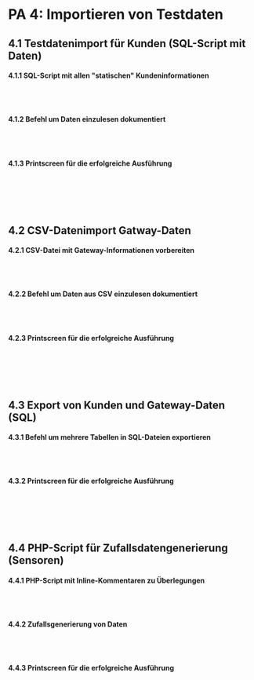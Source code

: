 # PA 4:  Importieren von Testdaten


## 4.1 Testdatenimport für Kunden (SQL-Script mit Daten)



#### 4.1.1 SQL-Script mit allen "statischen" Kundeninformationen

<br>
<br>

#### 4.1.2 Befehl um Daten einzulesen dokumentiert

<br>
<br>

#### 4.1.3 Printscreen für die erfolgreiche Ausführung

<br>
<br>
<br>
<br>


## 4.2 CSV-Datenimport Gatway-Daten



#### 4.2.1 CSV-Datei mit Gateway-Informationen vorbereiten

<br>
<br>

#### 4.2.2 Befehl um Daten aus CSV einzulesen dokumentiert

<br>
<br>

#### 4.2.3 Printscreen für die erfolgreiche Ausführung

<br>
<br>
<br>
<br>


## 4.3 Export von Kunden und Gateway-Daten (SQL)



#### 4.3.1 Befehl um mehrere Tabellen in SQL-Dateien exportieren

<br>
<br>

#### 4.3.2 Printscreen für die erfolgreiche Ausführung

<br>
<br>
<br>
<br>



## 4.4 PHP-Script für Zufallsdatengenerierung (Sensoren)



#### 4.4.1 PHP-Script mit Inline-Kommentaren zu Überlegungen

<br>
<br>

#### 4.4.2 Zufallsgenerierung von Daten

<br>
<br>

#### 4.4.3 Printscreen für die erfolgreiche Ausführung
<br>
<br>